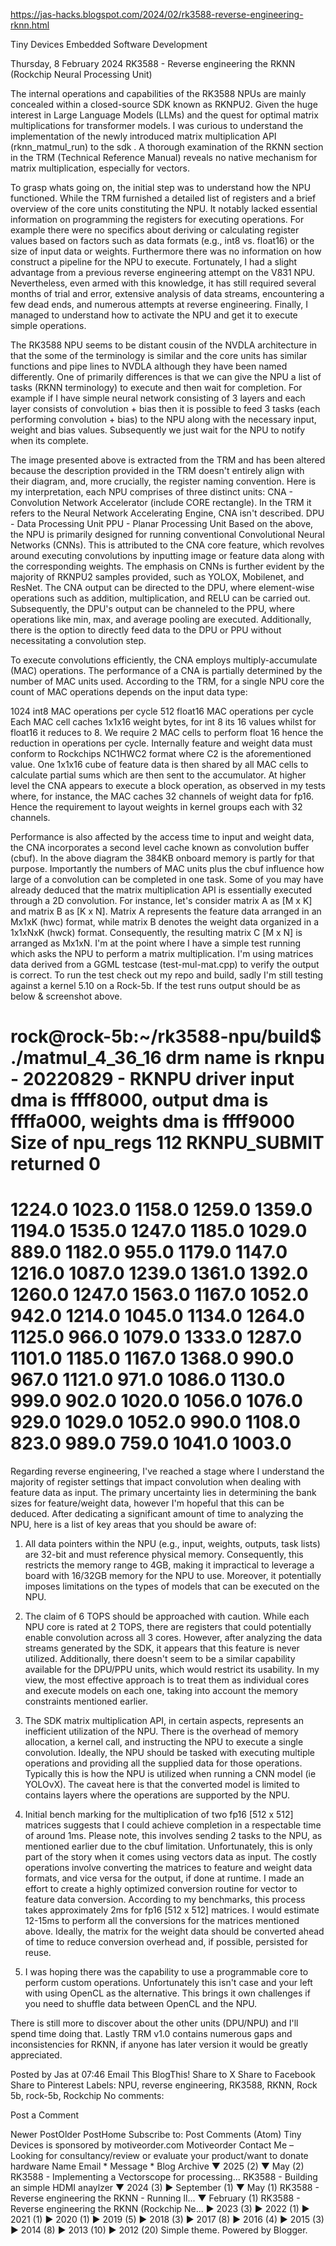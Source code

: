 
https://jas-hacks.blogspot.com/2024/02/rk3588-reverse-engineering-rknn.html

Tiny Devices
Embedded Software Development

Thursday, 8 February 2024
RK3588 - Reverse engineering the RKNN (Rockchip Neural Processing Unit)


The internal operations and capabilities of the RK3588 NPUs are mainly concealed within a closed-source SDK known as RKNPU2. Given the huge interest in Large Language Models (LLMs) and the quest for optimal matrix multiplications for transformer models. I was curious to understand the implementation of the newly introduced matrix multiplication API (rknn_matmul_run) to the sdk . A thorough examination of the RKNN section in the TRM (Technical Reference Manual) reveals no native mechanism for matrix multiplication, especially for vectors.

To grasp whats going on, the initial step was to understand how the NPU functioned. While the TRM furnished a detailed list of registers and a brief overview of the core units constituting the NPU. It notably lacked essential information on programming the registers for executing operations. For example there were no specifics about deriving or calculating register values based on factors such as data formats (e.g., int8 vs. float16) or the size of input data or weights. Furthermore there was no information on how construct a pipeline for the NPU to execute. Fortunately, I had a slight advantage from a previous reverse engineering attempt on the V831 NPU. Nevertheless, even armed with this knowledge, it has still required several months of trial and error, extensive analysis of data streams, encountering a few dead ends, and numerous attempts at reverse engineering. Finally, I managed to understand how to activate the NPU and get it to execute simple operations.

The RK3588 NPU seems to be distant cousin of the NVDLA architecture in that the some of the terminology is similar and the core units has similar functions and pipe lines to NVDLA although they have been named differently. One of primarily differences is that we can give the NPU a list of tasks (RKNN terminology) to execute and then wait for completion. For example if I have simple neural network consisting of 3 layers and each layer consists of convolution + bias then it is possible to feed 3 tasks (each performing convolution + bias) to the NPU along with the necessary input, weight and bias values. Subsequently we just wait for the NPU to notify when its complete.



The image presented above is extracted from the TRM and has been altered because the description provided in the TRM doesn't entirely align with their diagram, and, more crucially, the register naming convention. Here is my interpretation, each NPU comprises of three distinct units:
CNA - Convolution Network Accelerator (include CORE rectangle). In the TRM it refers to the Neural Network Accelerating Engine, CNA isn't described.
DPU - Data Processing Unit
PPU - Planar Processing Unit
Based on the above, the NPU is primarily designed for running conventional Convolutional Neural Networks (CNNs). This is attributed to the CNA core feature, which revolves around executing convolutions by inputting image or feature data along with the corresponding weights. The emphasis on CNNs is further evident by the majority of RKNPU2 samples provided, such as YOLOX, Mobilenet, and ResNet. The CNA output can be directed to the DPU, where element-wise operations such as addition, multiplication, and RELU can be carried out. Subsequently, the DPU's output can be channeled to the PPU, where operations like min, max, and average pooling are executed. Additionally, there is the option to directly feed data to the DPU or PPU without necessitating a convolution step.

To execute convolutions efficiently, the CNA employs multiply-accumulate (MAC) operations. The performance of a CNA is partially determined by the number of MAC units used. According to the TRM, for a single NPU core the count of MAC operations depends on the input data type:

1024 int8 MAC operations per cycle
512 float16 MAC operations per cycle
Each MAC cell caches 1x1x16 weight bytes, for int 8 its 16 values whilst for float16 it  reduces to 8. We require 2 MAC cells to perform float 16 hence the reduction in operations per cycle. Internally feature and weight data must conform to Rockchips NC1HWC2 format where C2 is the aforementioned value. One 1x1x16 cube of feature data is then shared by all MAC cells to calculate partial sums which are then sent to the accumulator. At higher level the CNA appears to execute a block operation, as observed in my tests where, for instance, the MAC caches 32 channels of weight data for fp16. Hence the requirement to layout weights in kernel groups each with 32 channels.

 
Performance is also affected by the access time to input and weight data, the CNA incorporates a second level cache known as convolution buffer (cbuf). In the above diagram the 384KB onboard memory is partly for that purpose. Importantly the numbers of MAC units plus the cbuf influence how large of a convolution can be completed in one task.
Some of you may have already deduced that the matrix multiplication API is essentially executed through a 2D convolution. For instance, let's consider matrix A as [M x K] and matrix B as [K x N]. Matrix A represents the feature data arranged in an Mx1xK (hwc) format, while matrix B denotes the weight data organized in a 1x1xNxK (hwck) format. Consequently, the resulting matrix C [M x N] is arranged as Mx1xN. I'm at the point where I have a simple test running which asks the NPU to perform a matrix multiplication. I'm using matrices data derived from a GGML testcase (test-mul-mat.cpp) to verify the output is correct. To run the test check out my repo and build, sadly I'm still testing against a kernel 5.10 on a Rock-5b. If the test runs output should be as below & screenshot above.

rock@rock-5b:~/rk3588-npu/build$ ./matmul_4_36_16
drm name is rknpu - 20220829 - RKNPU driver
input dma is ffff8000, output dma is ffffa000, weights dma is ffff9000
Size of npu_regs 112
RKNPU_SUBMIT returned 0
=========================================================================================================
 1224.0 1023.0 1158.0 1259.0 1359.0 1194.0 1535.0 1247.0 1185.0 1029.0  889.0 1182.0  955.0 1179.0 1147.0
 1216.0 1087.0 1239.0 1361.0 1392.0 1260.0 1247.0 1563.0 1167.0 1052.0  942.0 1214.0 1045.0 1134.0 1264.0
 1125.0  966.0 1079.0 1333.0 1287.0 1101.0 1185.0 1167.0 1368.0  990.0  967.0 1121.0  971.0 1086.0 1130.0
  999.0  902.0 1020.0 1056.0 1076.0  929.0 1029.0 1052.0  990.0 1108.0  823.0  989.0  759.0 1041.0 1003.0
=========================================================================================================

Regarding reverse engineering, I've reached a stage where I understand the majority of register settings that impact convolution when dealing with feature data as input. The primary uncertainty lies in determining the bank sizes for feature/weight data, however I'm hopeful that this can be deduced. After dedicating a significant amount of time to analyzing the NPU, here is a list of key areas that you should be aware of:

1. All data pointers within the NPU (e.g., input, weights, outputs, task lists) are 32-bit and must reference physical memory. Consequently, this restricts the memory range to 4GB, making it impractical to leverage a board with 16/32GB memory for the NPU to use. Moreover, it potentially imposes limitations on the types of models that can be executed on the NPU.
2. The claim of 6 TOPS should be approached with caution. While each NPU core is rated at 2 TOPS, there are registers that could potentially enable convolution across all 3 cores. However, after analyzing the data streams generated by the SDK, it appears that this feature is never utilized. Additionally, there doesn't seem to be a similar capability available for the DPU/PPU units, which would restrict its usability. In my view, the most effective approach is to treat them as individual cores and execute models on each one, taking into account the memory constraints mentioned earlier.

3. The SDK matrix multiplication API, in certain aspects, represents an inefficient utilization of the NPU. There is the overhead of memory allocation, a kernel call, and instructing the NPU to execute a single convolution. Ideally, the NPU should be tasked with executing multiple operations and providing all the supplied data for those operations. Typically this is how the NPU is utilized when running a CNN model (ie YOLOvX). The caveat here is that the converted model is limited to contains layers where the operations are supported by the NPU.

4. Initial bench marking for the multiplication of two fp16 [512 x 512] matrices suggests that I could achieve completion in a respectable time of around 1ms. Please note, this involves sending 2 tasks to the NPU, as mentioned earlier due to the cbuf limitation. Unfortunately, this is only part of the story when it comes using vectors data as input. The costly operations involve converting the matrices to feature and weight data formats, and vice versa for the output, if done at runtime. I made an effort to create a highly optimized conversion routine for vector to feature data conversion. According to my benchmarks, this process takes approximately 2ms for fp16 [512 x 512] matrices. I would estimate 12-15ms to perform all the conversions for the matrices mentioned above. Ideally, the matrix for the weight data should be converted ahead of time to reduce conversion overhead and, if possible, persisted for reuse.

5. I was hoping there was the capability to use a programmable core to perform custom operations. Unfortunately this isn't case and your left with using OpenCL as the alternative. This brings it own challenges if you need to shuffle data between OpenCL and the NPU.

There is still more to discover about the other units (DPU/NPU) and I'll spend time doing that. Lastly TRM v1.0 contains numerous gaps and inconsistencies for RKNN, if anyone has later version it would be greatly appreciated.

Posted by Jas at 07:46 
Email This
BlogThis!
Share to X
Share to Facebook
Share to Pinterest
Labels: NPU, reverse engineering, RK3588, RKNN, Rock 5b, rock-5b, Rockchip
No comments:

Post a Comment


Newer PostOlder PostHome
Subscribe to: Post Comments (Atom)
Tiny Devices is sponsored by motiveorder.com
Motiveorder
Contact Me – Looking for consultancy/review or evaluate your product/want to donate hardware
Name
Email *
Message *
Blog Archive
▼  2025 (2)
▼  May (2)
RK3588 - Implementing a Vectorscope for processing...
RK3588 - Building an simple HDMI anaylzer
▼  2024 (3)
►  September (1)
▼  May (1)
RK3588 - Reverse engineering the RKNN - Running ll...
▼  February (1)
RK3588 - Reverse engineering the RKNN (Rockchip Ne...
►  2023 (3)
►  2022 (1)
►  2021 (1)
►  2020 (1)
►  2019 (5)
►  2018 (3)
►  2017 (8)
►  2016 (4)
►  2015 (3)
►  2014 (8)
►  2013 (10)
►  2012 (20)
Simple theme. Powered by Blogger.